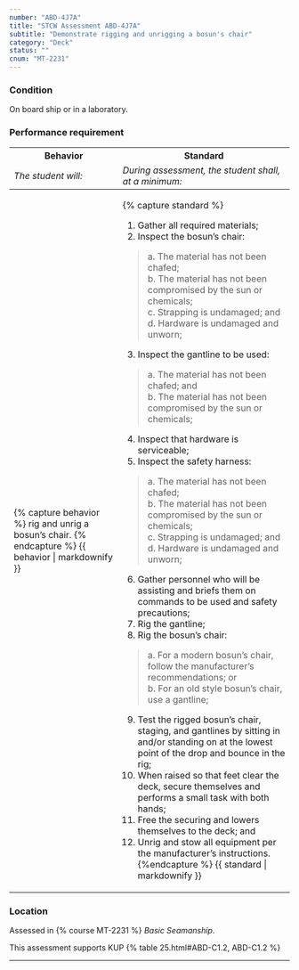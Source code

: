 ```yaml
---
number: "ABD-4J7A"
title: "STCW Assessment ABD-4J7A"
subtitle: "Demonstrate rigging and unrigging a bosun's chair"
category: "Deck"
status: ""
cnum: "MT-2231"
---
```

### Condition

On board ship or in a laboratory.

### Performance requirement 

<table width='100%' class='Guidelines'>
 <thead>
 <tr>
     <th class='thirty'>Behavior</th>
     <th class='seventy'>Standard</th>
 </tr>
 <tr>
     <td><em>The student will:</em></td>
     <td><em>During assessment, the student shall, at a minimum:</em></td>
 </tr>
 </thead>
 <tbody>
 

<tr><td>

{% capture behavior %}
rig and unrig a bosun’s chair.
{% endcapture %}
{{ behavior | markdownify }}

</td><td>

{% capture standard %}
1. Gather all required materials;
2. Inspect the bosun’s chair:
>	a. The material has not been chafed;  
>	b. The material has not been compromised by the sun or chemicals;  
>	c. Strapping is undamaged; and  
>	d. Hardware is undamaged and unworn;
3. Inspect the gantline to be used:
>	a. The material has not been chafed; and  
>	b. The material has not been compromised by the sun or chemicals;
4. Inspect that hardware is serviceable;  
5. Inspect the safety harness:
>	a. The material has not been chafed;  
>	b. The material has not been compromised by the sun or chemicals;  
>	c. Strapping is undamaged; and  
>	d. Hardware is undamaged and unworn;
6. Gather personnel who will be assisting and briefs them on commands to be used and safety precautions;
7. Rig the gantline;
8. Rig the bosun’s chair:
>	a. For a modern bosun’s chair, follow the manufacturer’s recommendations; or   
>	b. For an old style bosun’s chair, use a gantline;  
9. Test the rigged bosun’s chair, staging, and gantlines by sitting in and/or standing on at the lowest point of the drop and bounce in the rig;
10. When raised so that feet clear the deck, secure themselves and performs a small task with both hands;
11. Free the securing and lowers themselves to the deck; and 
12. Unrig and stow all equipment per the manufacturer’s instructions. 
{%endcapture %}
{{ standard | markdownify }}

</td></tr>



 </tbody>
 </table>

### Location

Assessed in  {% course  MT-2231 %}  *Basic Seamanship*.

This assessment supports KUP {% table 25.html#ABD-C1.2, ABD-C1.2 %}

***

